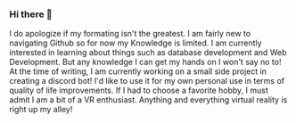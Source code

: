 ### Hi there 👋

I do apologize if my formating isn't the greatest. I am fairly new to navigating Github so for now my Knowledge is limited.
I am currently interested in learning about things such as database development and Web Development. But any knowledge I can get my hands on I won't say no to!
At the time of writing, I am currently working on a small side project in creating a discord bot! I'd like to use it for my own personal use in terms of quality of life improvements.
If I had to choose a favorite hobby, I must admit I am a bit of a VR enthusiast. Anything and everything virtual reality is right up my alley!
